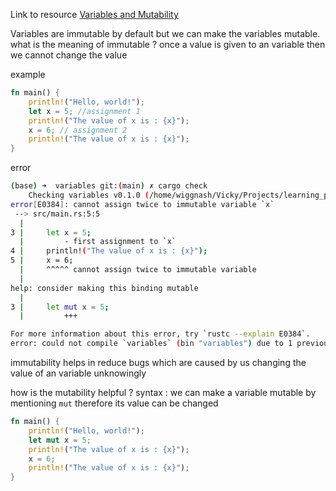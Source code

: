 Link to resource
[Variables and Mutability](https://doc.rust-lang.org/book/ch03-01-variables-and-mutability.html#variables-and-mutability)

Variables are immutable by default but we can make the variables mutable.
what is the meaning of immutable ?
once a value is given to an variable then we cannot change the value

example
```rust
fn main() {
    println!("Hello, world!");
    let x = 5; //assignment 1
    println!("The value of x is : {x}");
    x = 6; // assignment 2
    println!("The value of x is : {x}");
}
```

error
```bash
(base) ➜  variables git:(main) ✗ cargo check
    Checking variables v0.1.0 (/home/wiggnash/Vicky/Projects/learning_programming_languages/rust/variables)
error[E0384]: cannot assign twice to immutable variable `x`
 --> src/main.rs:5:5
  |
3 |     let x = 5;
  |         - first assignment to `x`
4 |     println!("The value of x is : {x}");
5 |     x = 6;
  |     ^^^^^ cannot assign twice to immutable variable
  |
help: consider making this binding mutable
  |
3 |     let mut x = 5;
  |         +++

For more information about this error, try `rustc --explain E0384`.
error: could not compile `variables` (bin "variables") due to 1 previous error
```

immutability helps in reduce bugs which are caused by us changing the value of an variable unknowingly

how is the mutability helpful ?
syntax : we can make a variable mutable by mentioning `mut`
therefore its value can be changed 

```rust
fn main() {
    println!("Hello, world!");
    let mut x = 5;
    println!("The value of x is : {x}");
    x = 6;
    println!("The value of x is : {x}");
}
```


